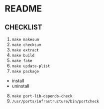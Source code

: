 # README #

## CHECKLIST ##

1. `make makesum`
2. `make checksum`
3. `make extract`
4. `make build`
5. `make fake`
6. `make update-plist`
7. `make package`
  * install
  * uninstall
8. `make port-lib-depends-check`
9. `/usr/ports/infrastructure/bin/portcheck`
